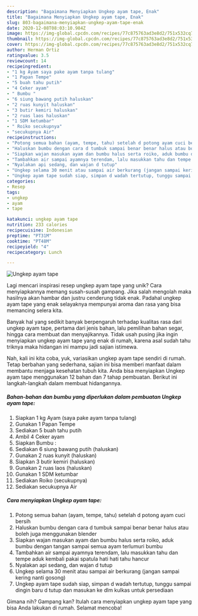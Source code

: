 ```yaml
---
description: "Bagaimana Menyiapkan Ungkep ayam tape, Enak"
title: "Bagaimana Menyiapkan Ungkep ayam tape, Enak"
slug: 803-bagaimana-menyiapkan-ungkep-ayam-tape-enak
date: 2020-12-08T08:03:10.984Z
image: https://img-global.cpcdn.com/recipes/77c875763ad3e8d2/751x532cq70/ungkep-ayam-tape-foto-resep-utama.jpg
thumbnail: https://img-global.cpcdn.com/recipes/77c875763ad3e8d2/751x532cq70/ungkep-ayam-tape-foto-resep-utama.jpg
cover: https://img-global.cpcdn.com/recipes/77c875763ad3e8d2/751x532cq70/ungkep-ayam-tape-foto-resep-utama.jpg
author: Herman Ortiz
ratingvalue: 3.5
reviewcount: 14
recipeingredient:
- "1 kg Ayam saya pake ayam tanpa tulang"
- "1 Papan Tempe"
- "5 buah tahu putih"
- "4 Ceker ayam"
- " Bumbu "
- "6 siung bawang putih haluskan"
- "2 ruas kunyit haluskan"
- "3 butir kemiri haluskan"
- "2 ruas laos haluskan"
- "1 SDM ketumbar"
- " Roiko secukupnya"
- "secukupnya Air"
recipeinstructions:
- "Potong semua bahan (ayam, tempe, tahu) setelah d potong ayam cuci bersih"
- "Haluskan bumbu dengan cara d tumbuk sampai benar benar halus atau boleh juga menggunakan blender"
- "Siapkan wajan masukan ayam dan bumbu halus serta roiko, aduk bumbu dengan tangan sampai semua ayam terlumuri bumbu"
- "Tambahkan air sampai ayamnya terendam, lalu masukkan tahu dan tempe aduk kembali pakai spatula hati hati tahu hancur"
- "Nyalakan api sedang, dan wajan d tutup"
- "Ungkep selama 30 menit atau sampai air berkurang (jangan sampai kering nanti gosong)"
- "Ungkep ayam tape sudah siap, simpan d wadah tertutup, tunggu sampai dingin baru d tutup dan masukan ke dlm kulkas untuk persediaan"
categories:
- Resep
tags:
- ungkep
- ayam
- tape

katakunci: ungkep ayam tape 
nutrition: 233 calories
recipecuisine: Indonesian
preptime: "PT31M"
cooktime: "PT48M"
recipeyield: "4"
recipecategory: Lunch

---
```



![Ungkep ayam tape](https://img-global.cpcdn.com/recipes/77c875763ad3e8d2/751x532cq70/ungkep-ayam-tape-foto-resep-utama.jpg)

Lagi mencari inspirasi resep ungkep ayam tape yang unik? Cara menyiapkannya memang susah-susah gampang. Jika salah mengolah maka hasilnya akan hambar dan justru cenderung tidak enak. Padahal ungkep ayam tape yang enak selayaknya mempunyai aroma dan rasa yang bisa memancing selera kita.

Banyak hal yang sedikit banyak berpengaruh terhadap kualitas rasa dari ungkep ayam tape, pertama dari jenis bahan, lalu pemilihan bahan segar, hingga cara membuat dan menyajikannya. Tidak usah pusing jika ingin menyiapkan ungkep ayam tape yang enak di rumah, karena asal sudah tahu triknya maka hidangan ini mampu jadi sajian istimewa.




Nah, kali ini kita coba, yuk, variasikan ungkep ayam tape sendiri di rumah. Tetap berbahan yang sederhana, sajian ini bisa memberi manfaat dalam membantu menjaga kesehatan tubuh kita. Anda bisa menyiapkan Ungkep ayam tape menggunakan 12 bahan dan 7 tahap pembuatan. Berikut ini langkah-langkah dalam membuat hidangannya.

<!--inarticleads1-->

##### Bahan-bahan dan bumbu yang diperlukan dalam pembuatan Ungkep ayam tape:

1. Siapkan 1 kg Ayam (saya pake ayam tanpa tulang)
1. Gunakan 1 Papan Tempe
1. Sediakan 5 buah tahu putih
1. Ambil 4 Ceker ayam
1. Siapkan  Bumbu :
1. Sediakan 6 siung bawang putih (haluskan)
1. Gunakan 2 ruas kunyit (haluskan)
1. Siapkan 3 butir kemiri (haluskan)
1. Gunakan 2 ruas laos (haluskan)
1. Gunakan 1 SDM ketumbar
1. Sediakan  Roiko (secukupnya)
1. Sediakan secukupnya Air




<!--inarticleads2-->

##### Cara menyiapkan Ungkep ayam tape:

1. Potong semua bahan (ayam, tempe, tahu) setelah d potong ayam cuci bersih
1. Haluskan bumbu dengan cara d tumbuk sampai benar benar halus atau boleh juga menggunakan blender
1. Siapkan wajan masukan ayam dan bumbu halus serta roiko, aduk bumbu dengan tangan sampai semua ayam terlumuri bumbu
1. Tambahkan air sampai ayamnya terendam, lalu masukkan tahu dan tempe aduk kembali pakai spatula hati hati tahu hancur
1. Nyalakan api sedang, dan wajan d tutup
1. Ungkep selama 30 menit atau sampai air berkurang (jangan sampai kering nanti gosong)
1. Ungkep ayam tape sudah siap, simpan d wadah tertutup, tunggu sampai dingin baru d tutup dan masukan ke dlm kulkas untuk persediaan




Gimana nih? Gampang kan? Itulah cara menyiapkan ungkep ayam tape yang bisa Anda lakukan di rumah. Selamat mencoba!
